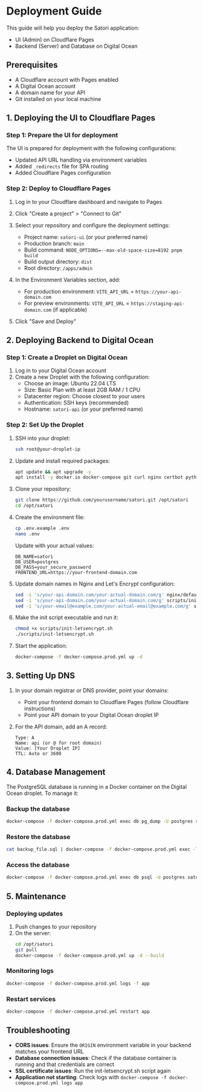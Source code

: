 # Deployment Guide

This guide will help you deploy the Satori application:
- UI (Admin) on Cloudflare Pages
- Backend (Server) and Database on Digital Ocean

## Prerequisites

- A Cloudflare account with Pages enabled
- A Digital Ocean account
- A domain name for your API
- Git installed on your local machine

## 1. Deploying the UI to Cloudflare Pages

### Step 1: Prepare the UI for deployment

The UI is prepared for deployment with the following configurations:
- Updated API URL handling via environment variables
- Added `_redirects` file for SPA routing
- Added Cloudflare Pages configuration

### Step 2: Deploy to Cloudflare Pages

1. Log in to your Cloudflare dashboard and navigate to Pages
2. Click "Create a project" > "Connect to Git"
3. Select your repository and configure the deployment settings:
   - Project name: `satori-ui` (or your preferred name)
   - Production branch: `main`
   - Build command: `NODE_OPTIONS=--max-old-space-size=8192 pnpm build`
   - Build output directory: `dist`
   - Root directory: `/apps/admin`

4. In the Environment Variables section, add:
   - For production environment: `VITE_API_URL` = `https://your-api-domain.com`
   - For preview environments: `VITE_API_URL` = `https://staging-api-domain.com` (if applicable)

5. Click "Save and Deploy"

## 2. Deploying Backend to Digital Ocean

### Step 1: Create a Droplet on Digital Ocean

1. Log in to your Digital Ocean account
2. Create a new Droplet with the following configuration:
   - Choose an image: Ubuntu 22.04 LTS
   - Size: Basic Plan with at least 2GB RAM / 1 CPU
   - Datacenter region: Choose closest to your users
   - Authentication: SSH keys (recommended)
   - Hostname: `satori-api` (or your preferred name)

### Step 2: Set Up the Droplet

1. SSH into your droplet:
   ```bash
   ssh root@your-droplet-ip
   ```

2. Update and install required packages:
   ```bash
   apt update && apt upgrade -y
   apt install -y docker.io docker-compose git curl nginx certbot python3-certbot-nginx
   ```

3. Clone your repository:
   ```bash
   git clone https://github.com/yourusername/satori.git /opt/satori
   cd /opt/satori
   ```

4. Create the environment file:
   ```bash
   cp .env.example .env
   nano .env
   ```
   
   Update with your actual values:
   ```
   DB_NAME=satori
   DB_USER=postgres
   DB_PASS=your_secure_password
   FRONTEND_URL=https://your-frontend-domain.com
   ```

5. Update domain names in Nginx and Let's Encrypt configuration:
   ```bash
   sed -i 's/your-api-domain.com/your-actual-domain.com/g' nginx/default.conf
   sed -i 's/your-api-domain.com/your-actual-domain.com/g' scripts/init-letsencrypt.sh
   sed -i 's/your-email@example.com/your-actual-email@example.com/g' scripts/init-letsencrypt.sh
   ```

6. Make the init script executable and run it:
   ```bash
   chmod +x scripts/init-letsencrypt.sh
   ./scripts/init-letsencrypt.sh
   ```

7. Start the application:
   ```bash
   docker-compose -f docker-compose.prod.yml up -d
   ```

## 3. Setting Up DNS

1. In your domain registrar or DNS provider, point your domains:
   - Point your frontend domain to Cloudflare Pages (follow Cloudflare instructions)
   - Point your API domain to your Digital Ocean droplet IP

2. For the API domain, add an A record:
   ```
   Type: A
   Name: api (or @ for root domain)
   Value: [Your Droplet IP]
   TTL: Auto or 3600
   ```

## 4. Database Management

The PostgreSQL database is running in a Docker container on the Digital Ocean droplet. To manage it:

### Backup the database
```bash
docker-compose -f docker-compose.prod.yml exec db pg_dump -U postgres satori > backup_$(date +%Y%m%d_%H%M%S).sql
```

### Restore the database
```bash
cat backup_file.sql | docker-compose -f docker-compose.prod.yml exec -T db psql -U postgres satori
```

### Access the database
```bash
docker-compose -f docker-compose.prod.yml exec db psql -U postgres satori
```

## 5. Maintenance

### Deploying updates

1. Push changes to your repository
2. On the server:
   ```bash
   cd /opt/satori
   git pull
   docker-compose -f docker-compose.prod.yml up -d --build
   ```

### Monitoring logs

```bash
docker-compose -f docker-compose.prod.yml logs -f app
```

### Restart services

```bash
docker-compose -f docker-compose.prod.yml restart app
```

## Troubleshooting

- **CORS issues**: Ensure the `ORIGIN` environment variable in your backend matches your frontend URL
- **Database connection issues**: Check if the database container is running and that credentials are correct
- **SSL certificate issues**: Run the init-letsencrypt.sh script again
- **Application not starting**: Check logs with `docker-compose -f docker-compose.prod.yml logs app`